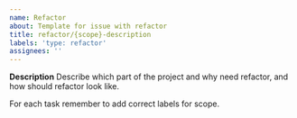 ```yaml
---
name: Refactor
about: Template for issue with refactor
title: refactor/{scope}-description
labels: 'type: refactor'
assignees: ''
---
```


**Description**
Describe which part of the project and why need refactor, and how should refactor look like.

For each task remember to add correct labels for scope.